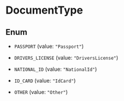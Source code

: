 

# DocumentType

## Enum


* `PASSPORT` (value: `"Passport"`)

* `DRIVERS_LICENSE` (value: `"DriversLicense"`)

* `NATIONAL_ID` (value: `"NationalId"`)

* `ID_CARD` (value: `"IdCard"`)

* `OTHER` (value: `"Other"`)



